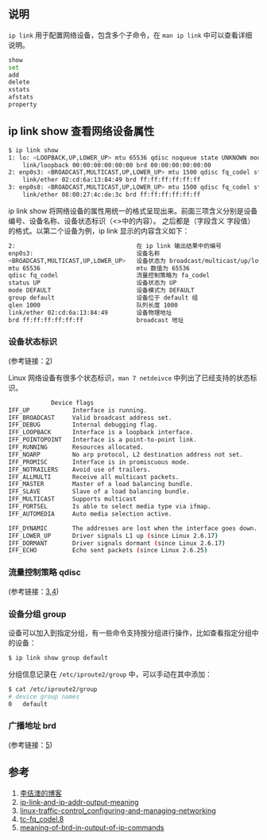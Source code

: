 ## 说明

`ip link` 用于配置网络设备，包含多个子命令，在 `man ip link` 中可以查看详细说明。

```bash
show
set
add
delete
xstats
afstats
property
```

## ip link show 查看网络设备属性

```bash
$ ip link show
1: lo: <LOOPBACK,UP,LOWER_UP> mtu 65536 qdisc noqueue state UNKNOWN mode DEFAULT group default qlen 1000
    link/loopback 00:00:00:00:00:00 brd 00:00:00:00:00:00
2: enp0s3: <BROADCAST,MULTICAST,UP,LOWER_UP> mtu 1500 qdisc fq_codel state UP mode DEFAULT group default qlen 1000
    link/ether 02:cd:6a:13:84:49 brd ff:ff:ff:ff:ff:ff
3: enp0s8: <BROADCAST,MULTICAST,UP,LOWER_UP> mtu 1500 qdisc fq_codel state UP mode DEFAULT group default qlen 1000
    link/ether 08:00:27:4c:de:3c brd ff:ff:ff:ff:ff:ff
```

ip link show 将网络设备的属性用统一的格式呈现出来。前面三项含义分别是设备编号、设备名称、设备状态标识（<>中的内容）。
之后都是（字段含义 字段值）的格式。以第二个设备为例，ip link 显示的内容含义如下：

```bash
2:                                  在 ip link 输出结果中的编号
enp0s3:                             设备名称
<BROADCAST,MULTICAST,UP,LOWER_UP>   设备状态为 broadcast/multicast/up/lower_up
mtu 65536                           mtu 数值为 65536
qdisc fq_codel                      流量控制策略为 fa_codel
status UP                           设备状态为 UP
mode DEFAULT                        设备模式为 DEFAULT
group default                       设备位于 default 组
qlen 1000                           队列长度 1000
link/ether 02:cd:6a:13:84:49        设备物理地址
brd ff:ff:ff:ff:ff:ff               broadcast 地址
```

### 设备状态标识

(参考链接：[2][2])

Linux 网络设备有很多个状态标识，`man 7 netdeivce` 中列出了已经支持的状态标识。

```bash
            Device flags
IFF_UP            Interface is running.
IFF_BROADCAST     Valid broadcast address set.
IFF_DEBUG         Internal debugging flag.
IFF_LOOPBACK      Interface is a loopback interface.
IFF_POINTOPOINT   Interface is a point-to-point link.
IFF_RUNNING       Resources allocated.
IFF_NOARP         No arp protocol, L2 destination address not set.
IFF_PROMISC       Interface is in promiscuous mode.
IFF_NOTRAILERS    Avoid use of trailers.
IFF_ALLMULTI      Receive all multicast packets.
IFF_MASTER        Master of a load balancing bundle.
IFF_SLAVE         Slave of a load balancing bundle.
IFF_MULTICAST     Supports multicast
IFF_PORTSEL       Is able to select media type via ifmap.
IFF_AUTOMEDIA     Auto media selection active.

IFF_DYNAMIC       The addresses are lost when the interface goes down.
IFF_LOWER_UP      Driver signals L1 up (since Linux 2.6.17)
IFF_DORMANT       Driver signals dormant (since Linux 2.6.17)
IFF_ECHO          Echo sent packets (since Linux 2.6.25)
```

### 流量控制策略 qdisc

(参考链接：[3][3],[4][4])

### 设备分组 group

设备可以加入到指定分组，有一些命令支持按分组进行操作，比如查看指定分组中的设备：

```bash
$ ip link show group default
```

分组信息记录在 `/etc/iproute2/group` 中，可以手动在其中添加：

```bash
$ cat /etc/iproute2/group
# device group names
0	default
```

### 广播地址 brd

(参考链接：[5][5])

## 参考

1. [李佶澳的博客][1]
2. [ip-link-and-ip-addr-output-meaning][2]
3. [linux-traffic-control_configuring-and-managing-networking][3]
4. [tc-fq_codel.8][4]
5. [meaning-of-brd-in-output-of-ip-commands][5]

[1]: https://www.lijiaocn.com "李佶澳的博客"
[2]: https://unix.stackexchange.com/questions/335077/ip-link-and-ip-addr-output-meaning 
[3]: https://access.redhat.com/documentation/zh-cn/red_hat_enterprise_linux/8/html/configuring_and_managing_networking/linux-traffic-control_configuring-and-managing-networking 
[4]: https://man7.org/linux/man-pages/man8/tc-fq_codel.8.html
[5]: https://unix.stackexchange.com/questions/501357/meaning-of-brd-in-output-of-ip-commands
